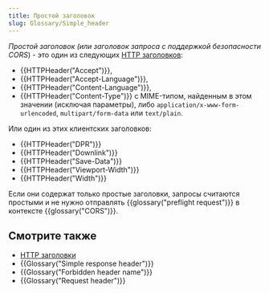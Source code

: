 ```yaml
---
title: Простой заголовок
slug: Glossary/Simple_header
---
```


_Простой заголовок (или заголовок запроса с поддержкой безопасности CORS_) - это один из следующих [HTTP заголовков](/ru/docs/Web/HTTP/Заголовки):

- {{HTTPHeader("Accept")}},
- {{HTTPHeader("Accept-Language")}},
- {{HTTPHeader("Content-Language")}},
- {{HTTPHeader("Content-Type")}} с MIME-типом, найденным в этом значении (исключая параметры), либо `application/x-www-form-urlencoded`, `multipart/form-data` или `text/plain`.

Или один из этих клиентских заголовков:

- {{HTTPHeader("DPR")}}
- {{HTTPHeader("Downlink")}}
- {{HTTPHeader("Save-Data")}}
- {{HTTPHeader("Viewport-Width")}}
- {{HTTPHeader("Width")}}

Если они содержат только простые заголовки, запросы считаются простыми и не нужно отправлять {{glossary("preflight request")}} в контексте {{glossary("CORS")}}.

## Смотрите также

- [HTTP заголовки](/ru/docs/Web/HTTP/Заголовки)
- {{Glossary("Simple response header")}}
- {{Glossary("Forbidden header name")}}
- {{Glossary("Request header")}}
